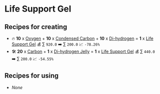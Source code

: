 # Life Support Gel

## Recipes for creating

* 🔥 **10** x [Oxygen](<Oxygen.md>) + **10** x [Condensed Carbon](<Condensed Carbon.md>) + **10** x [Di-hydrogen](<Di-hydrogen.md>) = **1** x [Life Support Gel](<Life Support Gel.md>) 💰 ∑ `920.0` ➡️ ∑ `200.0` 📈 `-78.26%`
* 🛠️ **20** x [Carbon](<Carbon.md>) + **1** x [Di-hydrogen Jelly](<Di-hydrogen Jelly.md>) = **1** x [Life Support Gel](<Life Support Gel.md>) 💰 ∑ `440.0` ➡️ ∑ `200.0` 📈 `-54.55%`


## Recipes for using

* _None_
